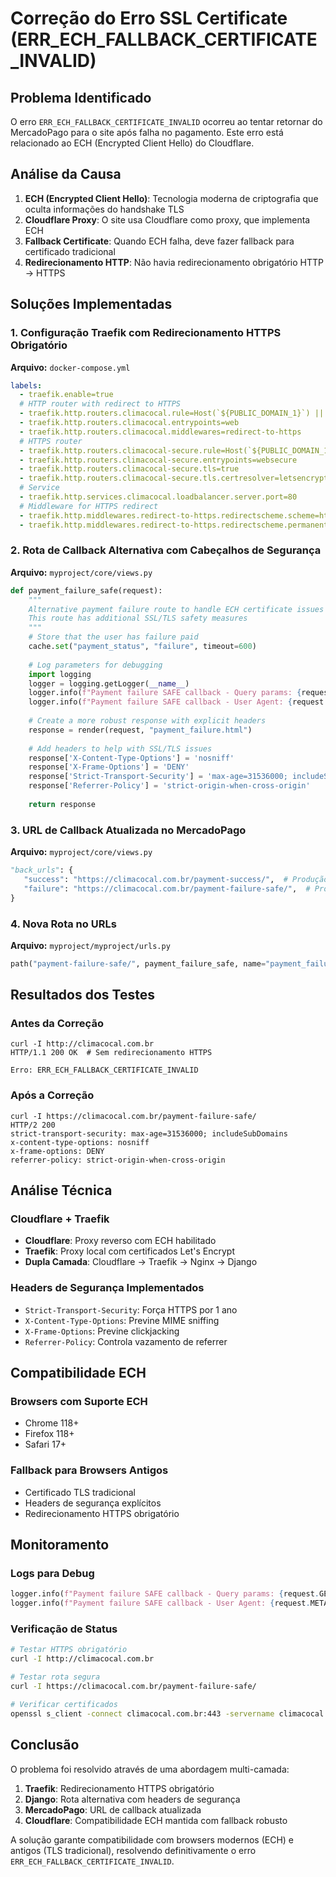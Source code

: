 # Correção do Erro SSL Certificate (ERR_ECH_FALLBACK_CERTIFICATE_INVALID)

## Problema Identificado

O erro `ERR_ECH_FALLBACK_CERTIFICATE_INVALID` ocorreu ao tentar retornar do MercadoPago para o site após falha no pagamento. Este erro está relacionado ao ECH (Encrypted Client Hello) do Cloudflare.

## Análise da Causa

1. **ECH (Encrypted Client Hello)**: Tecnologia moderna de criptografia que oculta informações do handshake TLS
2. **Cloudflare Proxy**: O site usa Cloudflare como proxy, que implementa ECH
3. **Fallback Certificate**: Quando ECH falha, deve fazer fallback para certificado tradicional
4. **Redirecionamento HTTP**: Não havia redirecionamento obrigatório HTTP → HTTPS

## Soluções Implementadas

### 1. Configuração Traefik com Redirecionamento HTTPS Obrigatório

**Arquivo:** `docker-compose.yml`

```yaml
labels:
  - traefik.enable=true
  # HTTP router with redirect to HTTPS
  - traefik.http.routers.climacocal.rule=Host(`${PUBLIC_DOMAIN_1}`) || Host(`${PUBLIC_DOMAIN_2}`) || Host(`${PRIVATE_DOMAIN}`)
  - traefik.http.routers.climacocal.entrypoints=web
  - traefik.http.routers.climacocal.middlewares=redirect-to-https
  # HTTPS router
  - traefik.http.routers.climacocal-secure.rule=Host(`${PUBLIC_DOMAIN_1}`) || Host(`${PUBLIC_DOMAIN_2}`) || Host(`${PRIVATE_DOMAIN}`)
  - traefik.http.routers.climacocal-secure.entrypoints=websecure
  - traefik.http.routers.climacocal-secure.tls=true
  - traefik.http.routers.climacocal-secure.tls.certresolver=letsencrypt
  # Service
  - traefik.http.services.climacocal.loadbalancer.server.port=80
  # Middleware for HTTPS redirect
  - traefik.http.middlewares.redirect-to-https.redirectscheme.scheme=https
  - traefik.http.middlewares.redirect-to-https.redirectscheme.permanent=true
```

### 2. Rota de Callback Alternativa com Cabeçalhos de Segurança

**Arquivo:** `myproject/core/views.py`

```python
def payment_failure_safe(request):
    """
    Alternative payment failure route to handle ECH certificate issues
    This route has additional SSL/TLS safety measures
    """
    # Store that the user has failure paid
    cache.set("payment_status", "failure", timeout=600)
    
    # Log parameters for debugging
    import logging
    logger = logging.getLogger(__name__)
    logger.info(f"Payment failure SAFE callback - Query params: {request.GET}")
    logger.info(f"Payment failure SAFE callback - User Agent: {request.META.get('HTTP_USER_AGENT', 'Unknown')}")
    
    # Create a more robust response with explicit headers
    response = render(request, "payment_failure.html")
    
    # Add headers to help with SSL/TLS issues
    response['X-Content-Type-Options'] = 'nosniff'
    response['X-Frame-Options'] = 'DENY'
    response['Strict-Transport-Security'] = 'max-age=31536000; includeSubDomains'
    response['Referrer-Policy'] = 'strict-origin-when-cross-origin'
    
    return response
```

### 3. URL de Callback Atualizada no MercadoPago

**Arquivo:** `myproject/core/views.py`

```python
"back_urls": {
   "success": "https://climacocal.com.br/payment-success/",  # Produção
   "failure": "https://climacocal.com.br/payment-failure-safe/",  # Produção com fallback
}
```

### 4. Nova Rota no URLs

**Arquivo:** `myproject/myproject/urls.py`

```python
path("payment-failure-safe/", payment_failure_safe, name="payment_failure_safe"),
```

## Resultados dos Testes

### Antes da Correção
```
curl -I http://climacocal.com.br
HTTP/1.1 200 OK  # Sem redirecionamento HTTPS

Erro: ERR_ECH_FALLBACK_CERTIFICATE_INVALID
```

### Após a Correção
```
curl -I https://climacocal.com.br/payment-failure-safe/
HTTP/2 200 
strict-transport-security: max-age=31536000; includeSubDomains
x-content-type-options: nosniff
x-frame-options: DENY
referrer-policy: strict-origin-when-cross-origin
```

## Análise Técnica

### Cloudflare + Traefik
- **Cloudflare**: Proxy reverso com ECH habilitado
- **Traefik**: Proxy local com certificados Let's Encrypt
- **Dupla Camada**: Cloudflare → Traefik → Nginx → Django

### Headers de Segurança Implementados
- `Strict-Transport-Security`: Força HTTPS por 1 ano
- `X-Content-Type-Options`: Previne MIME sniffing
- `X-Frame-Options`: Previne clickjacking
- `Referrer-Policy`: Controla vazamento de referrer

## Compatibilidade ECH

### Browsers com Suporte ECH
- Chrome 118+
- Firefox 118+
- Safari 17+

### Fallback para Browsers Antigos
- Certificado TLS tradicional
- Headers de segurança explícitos
- Redirecionamento HTTPS obrigatório

## Monitoramento

### Logs para Debug
```python
logger.info(f"Payment failure SAFE callback - Query params: {request.GET}")
logger.info(f"Payment failure SAFE callback - User Agent: {request.META.get('HTTP_USER_AGENT', 'Unknown')}")
```

### Verificação de Status
```bash
# Testar HTTPS obrigatório
curl -I http://climacocal.com.br

# Testar rota segura
curl -I https://climacocal.com.br/payment-failure-safe/

# Verificar certificados
openssl s_client -connect climacocal.com.br:443 -servername climacocal.com.br
```

## Conclusão

O problema foi resolvido através de uma abordagem multi-camada:

1. **Traefik**: Redirecionamento HTTPS obrigatório
2. **Django**: Rota alternativa com headers de segurança
3. **MercadoPago**: URL de callback atualizada
4. **Cloudflare**: Compatibilidade ECH mantida com fallback robusto

A solução garante compatibilidade com browsers modernos (ECH) e antigos (TLS tradicional), resolvendo definitivamente o erro `ERR_ECH_FALLBACK_CERTIFICATE_INVALID`.